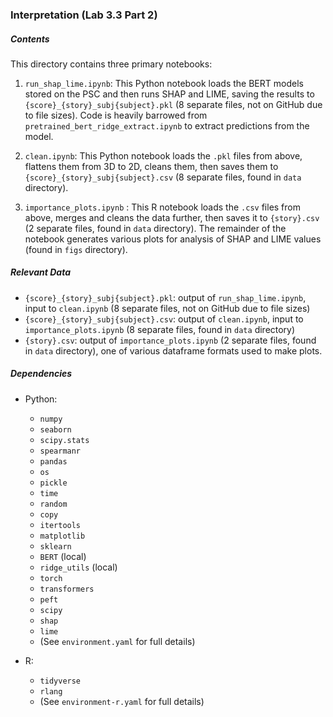### Interpretation (Lab 3.3 Part 2)

##### Contents
This directory contains three primary notebooks:

1. `run_shap_lime.ipynb`: This Python notebook loads the BERT models stored on the PSC and then runs SHAP and LIME, saving the results to `{score}_{story}_subj{subject}.pkl` (8 separate files, not on GitHub due to file sizes). Code is heavily barrowed from `pretrained_bert_ridge_extract.ipynb` to extract predictions from the model.

2. `clean.ipynb`: This Python notebook loads the `.pkl` files from above, flattens them from 3D to 2D, cleans them, then saves them to `{score}_{story}_subj{subject}.csv` (8 separate files, found in `data` directory).

3. `importance_plots.ipynb` : This R notebook loads the `.csv` files from above, merges and cleans the data further, then saves it to `{story}.csv` (2 separate files, found in `data` directory). The remainder of the notebook generates various plots for analysis of SHAP and LIME values (found in `figs` directory).


##### Relevant Data

- `{score}_{story}_subj{subject}.pkl`: output of `run_shap_lime.ipynb`, input to `clean.ipynb` (8 separate files, not on GitHub due to file sizes)
- `{score}_{story}_subj{subject}.csv`: output of `clean.ipynb`, input to `importance_plots.ipynb` (8 separate files, found in `data` directory)
- `{story}.csv`: output of `importance_plots.ipynb` (2 separate files, found in `data` directory), one of various dataframe formats used to make plots.

##### Dependencies

- Python: 
  - `numpy`
  - `seaborn`
  - `scipy.stats`
  - `spearmanr`
  - `pandas`
  - `os`
  - `pickle`
  - `time`
  - `random`
  - `copy`
  - `itertools`
  - `matplotlib`
  - `sklearn`
  - `BERT` (local)
  - `ridge_utils` (local)
  - `torch`
  - `transformers`
  - `peft`
  - `scipy`
  - `shap`
  - `lime`
  - (See `environment.yaml` for full details)

 
- R: 
  - `tidyverse`
  - `rlang`
  - (See `environment-r.yaml` for full details)
